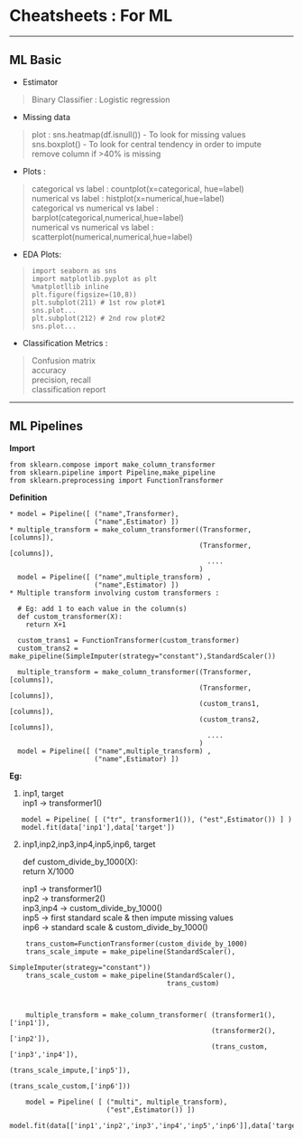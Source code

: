 # Cheatsheets : For ML
---
## ML Basic

* Estimator
> Binary Classifier : Logistic regression

* Missing data
> plot  :
  sns.heatmap(df.isnull())  -   To look for missing values<br>
  sns.boxplot()             -   To look for central tendency in order to impute<br>
> remove column if >40% is missing

* Plots : 
> categorical vs label : countplot(x=categorical, hue=label)<br>
> numerical vs label : histplot(x=numerical,hue=label)<br>
> categorical vs numerical vs label : barplot(categorical,numerical,hue=label)<br>
> numerical vs numerical vs label : scatterplot(numerical,numerical,hue=label)<br>

* EDA Plots:
> ```
> import seaborn as sns
> import matplotlib.pyplot as plt
> %matplotllib inline
> plt.figure(figsize=(10,8))
> plt.subplot(211) # 1st row plot#1
> sns.plot...
> plt.subplot(212) # 2nd row plot#2
> sns.plot... 
> ```

* Classification Metrics : 
> Confusion matrix<br>
> accuracy<br>
> precision, recall<br>
> classification report<br>

---
## ML Pipelines
**Import**
```
from sklearn.compose import make_column_transformer
from sklearn.pipeline import Pipeline,make_pipeline
from sklearn.preprocessing import FunctionTransformer
```
**Definition**
```
* model = Pipeline([ ("name",Transformer), 
                     ("name",Estimator) ])
* multiple_transform = make_column_transformer((Transformer,[columns]),
                                               (Transformer,[columns]),
                                                 ....
                                               )
  model = Pipeline([ ("name",multiple_transform) , 
                     ("name",Estimator) ])
* Multiple transform involving custom transformers :

  # Eg: add 1 to each value in the column(s)
  def custom_transformer(X): 
    return X+1
    
  custom_trans1 = FunctionTransformer(custom_transformer)
  custom_trans2 = make_pipeline(SimpleImputer(strategy="constant"),StandardScaler())
  
  multiple_transform = make_column_transformer((Transformer,[columns]),
                                               (Transformer,[columns]),
                                               (custom_trans1,[columns]),
                                               (custom_trans2,[columns]),
                                                 ....
                                               )
  model = Pipeline([ ("name",multiple_transform) , 
                     ("name",Estimator) ])
``` 
**Eg:**

1. inp1, target <br>
   inp1 -> transformer1()
```
   model = Pipeline( [ ("tr", transformer1()), ("est",Estimator()) ] )
   model.fit(data['inp1'],data['target'])
```
2. inp1,inp2,inp3,inp4,inp5,inp6, target <br>

   def custom_divide_by_1000(X): <br>
        return X/1000<br>
   
   inp1      -> transformer1() <br>
   inp2      -> transformer2() <br>
   inp3,inp4 -> custom_divide_by_1000() <br>
   inp5      -> first standard scale & then impute missing values <br>
   inp6      -> standard scale & custom_divide_by_1000()
```
    trans_custom=FunctionTransformer(custom_divide_by_1000)
    trans_scale_impute = make_pipeline(StandardScaler(),
                                       SimpleImputer(strategy="constant"))
    trans_scale_custom = make_pipeline(StandardScaler(),
                                       trans_custom)                                 
                                       
                                       
    
    multiple_transform = make_column_transformer( (transformer1(),['inp1']),
                                                  (transformer2(),['inp2']),
                                                  (trans_custom,['inp3','inp4']),
                                                   (trans_scale_impute,['inp5']),
                                                   (trans_scale_custom,['inp6']))

    model = Pipeline( [ ("multi", multiple_transform),
                        ("est",Estimator()) ])
    model.fit(data[['inp1','inp2','inp3','inp4','inp5','inp6']],data['target'])
```
                   
